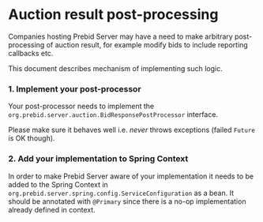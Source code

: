 # Auction result post-processing

Companies hosting Prebid Server may have a need to make arbitrary post-processing of auction result, for example modify bids to include reporting callbacks etc.

This document describes mechanism of implementing such logic.

### 1. Implement your post-processor

Your post-processor needs to implement the `org.prebid.server.auction.BidResponsePostProcessor` interface.

Please make sure it behaves well i.e. _never_ throws exceptions (failed `Future` is OK though).

### 2. Add your implementation to Spring Context

In order to make Prebid Server aware of your implementation it needs to be added to the Spring Context in `org.prebid.server.spring.config.ServiceConfiguration` as a bean. It should be annotated with `@Primary` since there is a no-op implementation already defined in context.
